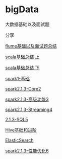 # bigData

大数据基础以及面试题

分享

[1]: https://github.com/wangxiaolin123/bigData/blob/master/Flume1.8%E6%80%BB%E7%BB%93.md
[2]:  https://github.com/wangxiaolin123/bigData/blob/master/scala2.11上.md
[3]: https://github.com/wangxiaolin123/bigData/blob/master/spark2.1.3-基础1.md
[4]: https://github.com/wangxiaolin123/bigData/blob/master/spark2.1.3-Core2.md
[5]: https://github.com/wangxiaolin123/bigData/blob/master/spark2.1.3-高级功能3.md
[6]:  https://github.com/wangxiaolin123/bigData/blob/master/scala2.11下.md
[7]:  https://github.com/wangxiaolin123/bigData/blob/master/Hive基础和进阶.md
[8]:  https://github.com/wangxiaolin123/bigData/blob/master/spark2.1.3-Streaming4.md
[9]:  https://github.com/wangxiaolin123/bigData/blob/master/2.1.3-SQL5.md
[10]:  https://github.com/wangxiaolin123/bigData/blob/master/ElasticSearch.md
[11]:  https://github.com/wangxiaolin123/bigData/blob/master/spark2.1.3-性能优化6.md

[12]:  https://github.com/wangxiaolin123/bigData/blob/master/

[flume基础以及面试题总结 ][1]

[scala基础总结 上][2]

[scala基础总结 下][6]



[spark1-基础][3]

[spark2.1.3-Core2][4]

[spark2.1.3-高级功能3][5]

[spark2.1.3-Streaming4][8]

[2.1.3-SQL5][9]

[Hive基础和进阶][7]

[ElasticSearch][10]

[spark2.1.3-性能优化6][11]






